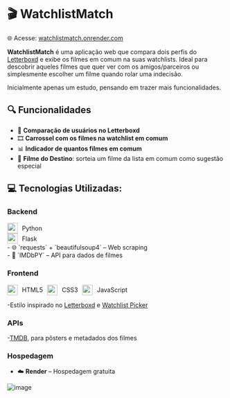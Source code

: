 # 🎬 WatchlistMatch

🌐 Acesse: [watchlistmatch.onrender.com](https://watchlistmatch.onrender.com)

**WatchlistMatch** é uma aplicação web que compara dois perfis do [Letterboxd](https://letterboxd.com/) e exibe os filmes em comum na suas watchlists. Ideal para descobrir aqueles filmes que quer ver com os amigos/parceiros ou simplesmente escolher um filme quando rolar uma indecisão.

Inicialmente apenas um estudo, pensando em trazer mais funcionalidades.


## 🔍 Funcionalidades

- 🔎 **Comparação de usuários no Letterboxd**
- 🎞️ **Carrossel com os filmes na watchlist em comum**
- 📊 **Indicador de quantos filmes em comum**
- 🎯 **Filme do Destino**: sorteia um filme da lista em comum como sugestão especial


## 💻 Tecnologias Utilizadas:

### Backend
<div style="display: flex; align-items: center; gap: 10px;">
  <img src="https://cdn.jsdelivr.net/gh/devicons/devicon/icons/python/python-original.svg" width="24"/> Python
</div>
<div style="display: flex; align-items: center; gap: 10px;">
  <img src="https://cdn.jsdelivr.net/gh/devicons/devicon/icons/flask/flask-original.svg" width="24"/> Flask
</div>
- 🌐 `requests` + `beautifulsoup4` – Web scraping <br>
- 🎥 `IMDbPY` – API para dados de filmes

### Frontend
<div style="display: flex; align-items: center; gap: 10px;">
  <img src="https://cdn.jsdelivr.net/gh/devicons/devicon/icons/html5/html5-original.svg" width="24"/> HTML5
  <img src="https://cdn.jsdelivr.net/gh/devicons/devicon/icons/css3/css3-original.svg" width="24"/> CSS3
  <img src="https://cdn.jsdelivr.net/gh/devicons/devicon/icons/javascript/javascript-original.svg" width="24"/> JavaScript
</div>

-Estilo inspirado no [Letterboxd](https://letterboxd.com) e [Watchlist Picker](https://watchlistpicker.com)


### APIs
-[TMDB](https://www.themoviedb.org/), para pôsters e metadados dos filmes

### Hospedagem
- ☁️ **Render** – Hospedagem gratuita

![image](https://github.com/user-attachments/assets/9a7a3127-069f-43c5-b5ab-630448ff2411)



